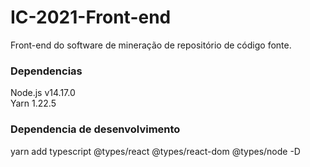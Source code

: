 # IC-2021-Front-end
Front-end do software de mineração de repositório de código fonte.

### Dependencias
Node.js v14.17.0  
Yarn 1.22.5


### Dependencia de desenvolvimento
yarn add typescript @types/react @types/react-dom @types/node -D
